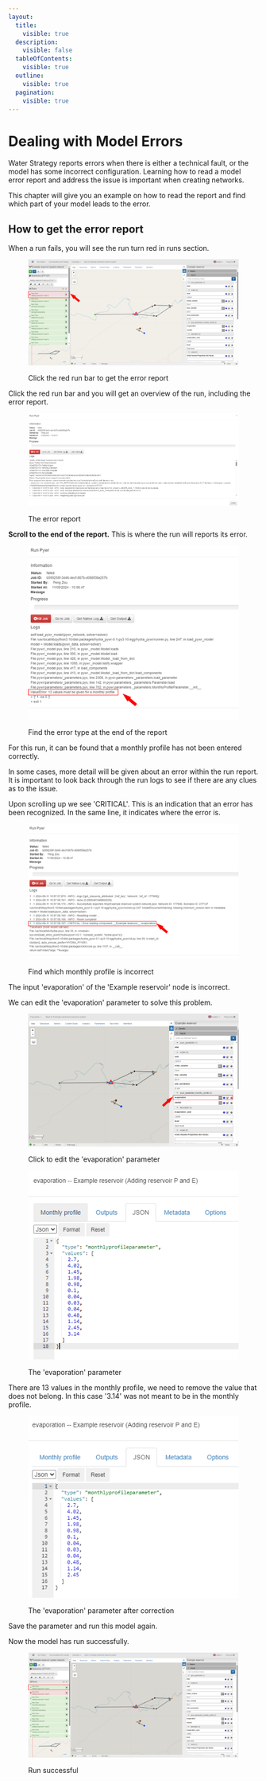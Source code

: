 ```yaml
---
layout:
  title:
    visible: true
  description:
    visible: false
  tableOfContents:
    visible: true
  outline:
    visible: true
  pagination:
    visible: true
---
```


# Dealing with Model Errors

Water Strategy reports errors when there is either a technical fault, or the model has some incorrect configuration. Learning how to read a model error report and address the issue is important when creating networks.

This chapter will give you an example on how to read the report and find which part of your model leads to the error.

## How to get the error report

When a run fails, you will see the run turn red in runs section.

<figure><img src="../../.gitbook/assets/image (296).png" alt=""><figcaption><p>Click the red run bar to get the error report</p></figcaption></figure>

Click the red run bar and you will get an overview of the run, including the error report.

<figure><img src="../../.gitbook/assets/image (297).png" alt=""><figcaption><p>The error report</p></figcaption></figure>

**Scroll to the end of the report.** This is where the run will reports its error.

<figure><img src="../../.gitbook/assets/image (298).png" alt=""><figcaption><p>Find the error type at the end of the report</p></figcaption></figure>

For this run, it can be found that a monthly profile has not been entered correctly.

In some cases, more detail will be given about an error within the run report. It is important to look back through the run logs to see if there are any clues as to the issue.&#x20;

Upon scrolling up we see 'CRITICAL'. This is an indication that an error has been recognized. In the same line, it indicates where the error is.

<figure><img src="../../.gitbook/assets/image (299).png" alt=""><figcaption><p>Find which monthly profile is incorrect</p></figcaption></figure>

The input 'evaporation' of the 'Example reservoir' node is incorrect.

We can edit the 'evaporation' parameter to solve this problem.

<figure><img src="../../.gitbook/assets/image (300).png" alt=""><figcaption><p>Click to edit the 'evaporation' parameter</p></figcaption></figure>

<figure><img src="../../.gitbook/assets/image (301).png" alt=""><figcaption><p>The 'evaporation' parameter</p></figcaption></figure>

There are 13 values in the monthly profile, we need to remove the value that does not belong. In this case '3.14' was not meant to be in the monthly profile.

<figure><img src="../../.gitbook/assets/image (302).png" alt=""><figcaption><p>The 'evaporation' parameter after correction</p></figcaption></figure>

Save the parameter and run this model again.

Now the model has run successfully.

<figure><img src="../../.gitbook/assets/image (303).png" alt=""><figcaption><p>Run successful</p></figcaption></figure>
